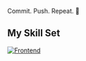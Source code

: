 Commit. Push. Repeat. 🔁

## My Skill Set
[![Frontend](https://skillicons.dev/icons?i=js,html,css)](https://skillicons.dev)

